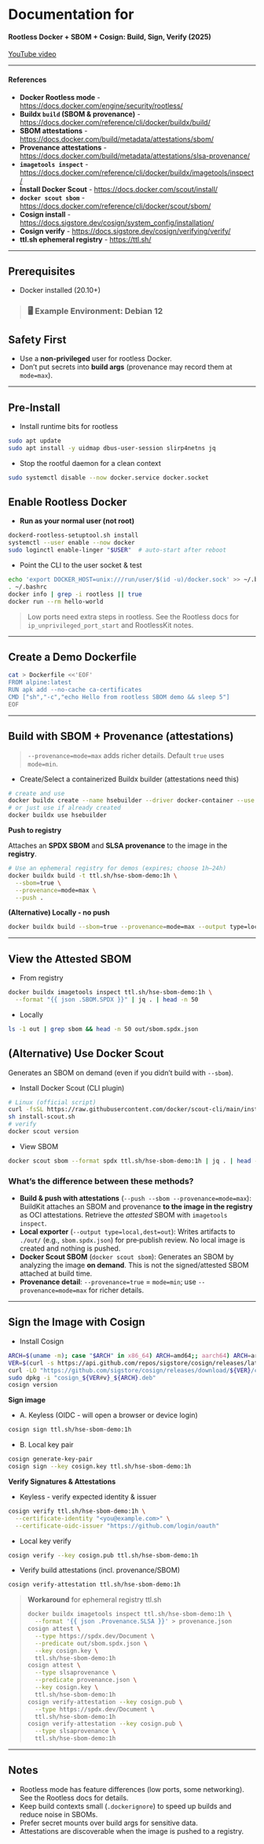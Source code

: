 # Documentation for

#### Rootless Docker + SBOM + Cosign: Build, Sign, Verify (2025)

[YouTube video](https://youtu.be/zyLUA8kOqzg)

---

#### References
- **Docker Rootless mode** - https://docs.docker.com/engine/security/rootless/
- **Buildx `build` (SBOM & provenance)** - https://docs.docker.com/reference/cli/docker/buildx/build/
- **SBOM attestations** - https://docs.docker.com/build/metadata/attestations/sbom/
- **Provenance attestations** - https://docs.docker.com/build/metadata/attestations/slsa-provenance/
- **`imagetools inspect`** - https://docs.docker.com/reference/cli/docker/buildx/imagetools/inspect/
- **Install Docker Scout** - https://docs.docker.com/scout/install/
- **`docker scout sbom`** - https://docs.docker.com/reference/cli/docker/scout/sbom/
- **Cosign install** - https://docs.sigstore.dev/cosign/system_config/installation/
- **Cosign verify** - https://docs.sigstore.dev/cosign/verifying/verify/
- **ttl.sh ephemeral registry** - https://ttl.sh/

---

## Prerequisites

- Docker installed (20.10+)

> ### 🖥️ Example Environment: Debian 12

## Safety First
- Use a **non‑privileged** user for rootless Docker.
- Don’t put secrets into **build args** (provenance may record them at `mode=max`).

---

## Pre‑Install

- Install runtime bits for rootless

```bash
sudo apt update
sudo apt install -y uidmap dbus-user-session slirp4netns jq
```

- Stop the rootful daemon for a clean context

```bash
sudo systemctl disable --now docker.service docker.socket
```

## Enable Rootless Docker

- **Run as your normal user (not root)**

```bash
dockerd-rootless-setuptool.sh install
systemctl --user enable --now docker
sudo loginctl enable-linger "$USER"  # auto‑start after reboot
```

- Point the CLI to the user socket & test

```bash
echo 'export DOCKER_HOST=unix:///run/user/$(id -u)/docker.sock' >> ~/.bashrc
. ~/.bashrc
docker info | grep -i rootless || true
docker run --rm hello-world
```

> Low ports need extra steps in rootless. See the Rootless docs for `ip_unprivileged_port_start` and RootlessKit notes.

---

## Create a Demo Dockerfile

```bash
cat > Dockerfile <<'EOF'
FROM alpine:latest
RUN apk add --no-cache ca-certificates
CMD ["sh","-c","echo Hello from rootless SBOM demo && sleep 5"]
EOF
```

---

## Build with SBOM + Provenance (attestations)

> `--provenance=mode=max` adds richer details. Default `true` uses `mode=min`.

- Create/Select a containerized Buildx builder (attestations need this)

```bash
# create and use
docker buildx create --name hsebuilder --driver docker-container --use
# or just use if already created
docker buildx use hsebuilder
```

**Push to registry**

Attaches an **SPDX SBOM** and **SLSA provenance** to the image in the **registry**.

```bash
# Use an ephemeral registry for demos (expires; choose 1h–24h)
docker buildx build -t ttl.sh/hse-sbom-demo:1h \
  --sbom=true \
  --provenance=mode=max \
  --push .
```

**(Alternative) Locally - no push**

```bash
docker buildx build --sbom=true --provenance=mode=max --output type=local,dest=out .
```

---

## View the Attested SBOM

- From registry

```bash
docker buildx imagetools inspect ttl.sh/hse-sbom-demo:1h \
  --format "{{ json .SBOM.SPDX }}" | jq . | head -n 50
```

- Locally

```bash
ls -1 out | grep sbom && head -n 50 out/sbom.spdx.json
```

## (Alternative) Use Docker Scout

Generates an SBOM on demand (even if you didn’t build with `--sbom`).

- Install Docker Scout (CLI plugin)

```bash
# Linux (official script)
curl -fsSL https://raw.githubusercontent.com/docker/scout-cli/main/install.sh -o install-scout.sh
sh install-scout.sh
# verify
docker scout version
```

- View SBOM

```bash
docker scout sbom --format spdx ttl.sh/hse-sbom-demo:1h | jq . | head -n 50
```

### What’s the difference between these methods?

- **Build & push with attestations** (`--push --sbom --provenance=mode=max`): BuildKit attaches an SBOM and provenance **to the image in the registry** as OCI attestations. Retrieve the *attested* SBOM with `imagetools inspect`.
- **Local exporter** (`--output type=local,dest=out`): Writes artifacts to `./out/` (e.g., `sbom.spdx.json`) for pre‑publish review. No local image is created and nothing is pushed.
- **Docker Scout SBOM** (`docker scout sbom`): Generates an SBOM by analyzing the image **on demand**. This is not the signed/attested SBOM attached at build time.
- **Provenance detail**: `--provenance=true` = `mode=min`; use `--provenance=mode=max` for richer details.

---

## Sign the Image with Cosign

- Install Cosign

```bash
ARCH=$(uname -m); case "$ARCH" in x86_64) ARCH=amd64;; aarch64) ARCH=arm64;; esac
VER=$(curl -s https://api.github.com/repos/sigstore/cosign/releases/latest | grep -oP '"tag_name":\s*"\Kv[0-9.]+' )
curl -LO "https://github.com/sigstore/cosign/releases/download/${VER}/cosign_${VER#v}_${ARCH}.deb"
sudo dpkg -i "cosign_${VER#v}_${ARCH}.deb"
cosign version
```

**Sign image**

- A. Keyless (OIDC - will open a browser or device login)

```bash
cosign sign ttl.sh/hse-sbom-demo:1h
```

- B. Local key pair

```bash
cosign generate-key-pair
cosign sign --key cosign.key ttl.sh/hse-sbom-demo:1h
```

**Verify Signatures & Attestations**

- Keyless - verify expected identity & issuer

```bash
cosign verify ttl.sh/hse-sbom-demo:1h \
  --certificate-identity "<you@example.com>" \
  --certificate-oidc-issuer "https://github.com/login/oauth"
```

- Local key verify

```bash
cosign verify --key cosign.pub ttl.sh/hse-sbom-demo:1h
```

- Verify build attestations (incl. provenance/SBOM)

```bash
cosign verify-attestation ttl.sh/hse-sbom-demo:1h
```

> **Workaround** for ephemeral registry ttl.sh
> ```bash
> docker buildx imagetools inspect ttl.sh/hse-sbom-demo:1h \
>   --format '{{ json .Provenance.SLSA }}' > provenance.json
> cosign attest \
>   --type https://spdx.dev/Document \
>   --predicate out/sbom.spdx.json \
>   --key cosign.key \
>   ttl.sh/hse-sbom-demo:1h
> cosign attest \
>   --type slsaprovenance \
>   --predicate provenance.json \
>   --key cosign.key \
>   ttl.sh/hse-sbom-demo:1h
> cosign verify-attestation --key cosign.pub \
>   --type https://spdx.dev/Document \
>   ttl.sh/hse-sbom-demo:1h
> cosign verify-attestation --key cosign.pub \
>   --type slsaprovenance \
>   ttl.sh/hse-sbom-demo:1h
> ```

---

## Notes
- Rootless mode has feature differences (low ports, some networking). See the Rootless docs for details.
- Keep build contexts small (`.dockerignore`) to speed up builds and reduce noise in SBOMs.
- Prefer secret mounts over build args for sensitive data.
- Attestations are discoverable when the image is pushed to a registry.
